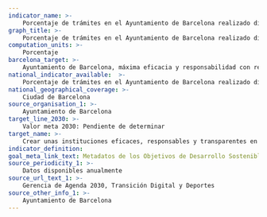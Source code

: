 ```yaml
---
indicator_name: >-
    Porcentaje de trámites en el Ayuntamiento de Barcelona realizado digitalmente a través de la Oficina Virtual de Trámites (OVT)
graph_title: >-
    Porcentaje de trámites en el Ayuntamiento de Barcelona realizado digitalmente a través de la Oficina Virtual de Trámites (OVT)
computation_units: >-
    Porcentaje
barcelona_target: >-
    Ayuntamiento de Barcelona, máxima eficacia y responsabilidad con respecto a la ciudadanía
national_indicator_available:  >-
    Porcentaje de trámites en el Ayuntamiento de Barcelona realizado digitalmente a través de la Oficina Virtual de Trámites (OVT)
national_geographical_coverage: >-
    Ciudad de Barcelona
source_organisation_1: >-
    Ayuntamiento de Barcelona
target_line_2030: >-
    Valor meta 2030: Pendiente de determinar
target_name: >-
    Crear unas instituciones eficaces, responsables y transparentes en todos los niveles
indicator_definition:
goal_meta_link_text: Metadatos de los Objetivos de Desarrollo Sostenible de las Naciones Unidas (pdf 894kB)
source_periodicity_1: >-
    Datos disponibles anualmente
source_url_text_1: >-
    Gerencia de Agenda 2030, Transición Digital y Deportes
source_other_info_1: >-
    Ayuntamiento de Barcelona
---
```

